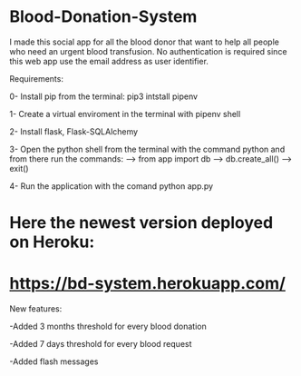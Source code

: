 # Blood-Donation-System
 
I made this social app for all the blood donor that want to help all people who need an urgent blood transfusion.
No authentication is required since this web app use the email address as user identifier.

Requirements:

0- Install pip from the terminal: pip3 intstall pipenv

1- Create a virtual enviroment in the terminal with pipenv shell 

2- Install flask, Flask-SQLAlchemy 

3- Open the python shell from the terminal with the command python and from there run the commands: --> from app import db 
                                                                                                    --> db.create_all() 
                                                                                                    --> exit()
                                                                                                    
4- Run the application with the comand python app.py

# Here the newest version deployed on Heroku: 
# https://bd-system.herokuapp.com/

New features:

-Added 3 months threshold for every blood donation

-Added 7 days threshold for every blood request

-Added flash messages





